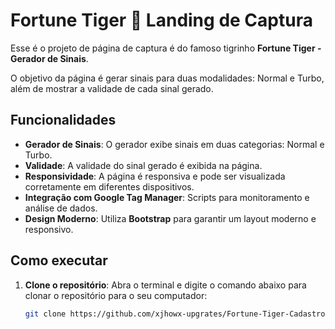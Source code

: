 # Fortune Tiger 🐅 Landing de Captura

Esse é o projeto de página de captura é do famoso tigrinho  **Fortune Tiger - Gerador de Sinais**. 

O objetivo da página é gerar sinais para duas modalidades: Normal e Turbo, além de mostrar a validade de cada sinal gerado.

## Funcionalidades

- **Gerador de Sinais**: O gerador exibe sinais em duas categorias: Normal e Turbo.
- **Validade**: A validade do sinal gerado é exibida na página.
- **Responsividade**: A página é responsiva e pode ser visualizada corretamente em diferentes dispositivos.
- **Integração com Google Tag Manager**: Scripts para monitoramento e análise de dados.
- **Design Moderno**: Utiliza **Bootstrap** para garantir um layout moderno e responsivo.

## Como executar

1. **Clone o repositório**:
   Abra o terminal e digite o comando abaixo para clonar o repositório para o seu computador:
   ```bash
   git clone https://github.com/xjhowx-upgrates/Fortune-Tiger-Cadastros.git
